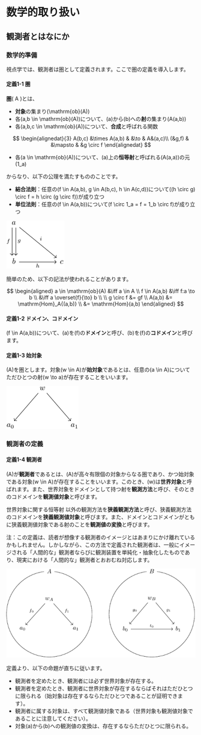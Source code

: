 # 数学的取り扱い

## 観測者とはなにか

### 数学的準備

視点学では、観測者は圏として定義されます。ここで圏の定義を導入します。

#### 定義1-1 圏

**圏**\( A \)とは、

- **対象**の集まり\(\mathrm{ob}(A)\)
- 各\(a,b \in \mathrm{ob}(A)\)について、\(a\)から\(b\)への**射**の集まり\(A(a,b)\)
- 各\(a,b,c \in \mathrm{ob}(A)\)について、**合成**と呼ばれる関数

$$
\begin{alignedat}{3}
A(b,c) &\times A(a,b) & &\to & A&(a,c)\\
(&g,f) & &\mapsto & &g \circ f 
\end{alignedat}
$$

- 各\(a \in \mathrm{ob}(A)\)について、\(a\)上の**恒等射**と呼ばれる\(A(a,a)\)の元\(1_a\)

からなり、以下の公理を満たすもののことです。

- **結合法則**：任意の\(f \in A(a,b), g \in A(b,c), h \in A(c,d)\)について\((h \circ g) \circ f = h \circ (g \circ f)\)が成り立つ
- **単位法則**：任意の\(f \in A(a,b)\)について\(f \circ 1_a = f = 1_b \circ f\)が成り立つ

<!-- <div style="text-align:center">
  <img src="img/1-1_category_example.png">
  <div>図1-1 圏の例</div>
</div>
<br/> -->

![図1-1 圏の例](./img/1-1_category_example.png)

簡単のため、以下の記法が使われることがあります。

$$
\begin{aligned}
a \in \mathrm{ob}(A) &\iff a \in A \\
f \in A(a,b) &\iff f:a \to b \\
&\iff a \overset{f}{\to} b \\
\\
g \circ f &= gf \\
A(a,b) &= \mathrm{Hom}_A{(a,b)} \\
&= \mathrm{Hom}(a,b)
\end{aligned}
$$

#### 定義1-2 ドメイン、コドメイン

\(f \in A(a,b)\)について、\(a\)を\(f\)の**ドメイン**と呼び、\(b\)を\(f\)の**コドメイン**と呼びます。

#### 定義1-3 始対象

\(A\)を圏とします。対象\(w \in A\)が**始対象**であるとは、任意の\(a \in A\)についてただひとつの射\(w \to a\)が存在することをいいます。

<!-- <div style="text-align:center">
  <img src="img/1-2_initial_object_example.png">
  <div>図1-2 始対象の例</div>
</div>
<br/> -->

![図1-2 始対象の例](./img/1-2_initial_object_example.png)

### 観測者の定義

#### 定義1-4 観測者

\(A\)が**観測者**であるとは、\(A\)が高々有限個の対象からなる圏であり、かつ始対象である対象\(w \in A\)が存在することをいいます。このとき、\(w\)は**世界対象**と呼ばれます。また、世界対象をドメインとして持つ射を**観測方法**と呼び、そのときのコドメインを**観測値対象**と呼びます。

世界対象に関する恒等射 以外の観測方法を**狭義観測方法**と呼び、狭義観測方法のコドメインを**狭義観測値対象**と呼びます。また、ドメインとコドメインがともに狭義観測値対象である射のことを**観測値の変換**と呼びます。

注：この定義は、読者が想像する観測者のイメージとはあまりにかけ離れているかもしれません。しかしながら、この方法で定義された観測者は、一般にイメージされる「人間的な」観測者ならびに観測装置を単純化・抽象化したものであり、現実における「人間的な」観測者とおおむね対応します。

<!-- <div style="text-align:center">
  <img src="img/2-1_observer_example.png">
  <div>図1-3 観測者の例</div>
</div>
<br/> -->

![図1-3 観測者の例](./img/2-1_observer_example.png)

定義より、以下の命題が直ちに従います。

- 観測者を定めたとき、観測者には必ず世界対象が存在する。
- 観測者を定めたとき、観測者に世界対象が存在するならばそれはただひとつに限られる（始対象は存在するならただひとつであることが証明できます）。
- 観測者に属する対象は、すべて観測値対象である（世界対象も観測値対象であることに注意してください）。
- 対象\(a\)から\(b\)への観測値の変換は、存在するならただひとつに限られる。
